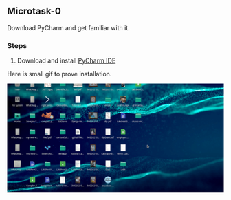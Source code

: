 ## Microtask-0

Download PyCharm and get familiar with it.

### Steps

1. Download and install [PyCharm IDE](https://www.jetbrains.com/pycharm/)

Here is small gif to prove installation.

![installation of pycharm](pycharm.gif)
